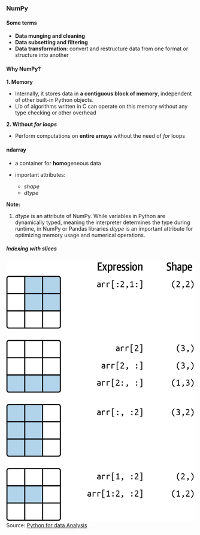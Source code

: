 ### NumPy 

#### Some terms

- **Data munging and cleaning**
- **Data subsetting and filtering**
- **Data transformation**: convert and restructure data from one format or structure into another

#### Why NumPy?

**1. Memory**
- Internally, it stores data in **a contiguous block of memory**, independent of other built-in Python objects.
- Lib of algorithms written in C can operate on this memory without any type checking or other overhead

**2. Without *for loops***
- Perform computations on **entire arrays** without the need of *for* loops

#### ndarray

- a container for **homo**geneous data
- important attributes:

  - *shape*
  - *dtype*

**Note:** 
1. *dtype* is an attribute of NumPy. While variables in Python are dynamically typed, meaning the interpreter determines the type during runtime, in NumPy or Pandas libraries *dtype* is an important attribute for optimizing memory usage and numerical operations.

##### Indexing with slices

![](../imgs/python/slice-index.png)
Source: [Python for data Analysis](https://wesmckinney.com/book/numpy-basics)